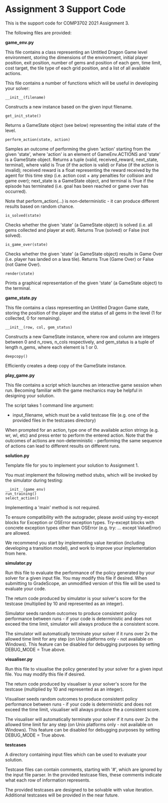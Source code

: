 # Assignment 3 Support Code

This is the support code for COMP3702 2021 Assignment 3.

The following files are provided:

**game_env.py**

This file contains a class representing an Untitled Dragon Game level environment, storing the dimensions of the
environment, initial player position, exit position, number of gems and position of each gem, time limit, cost target,
the tile type of each grid position, and a list of all available actions.

This file contains a number of functions which will be useful in developing your solver:

~~~~~
__init__(filename)
~~~~~
Constructs a new instance based on the given input filename.


~~~~~
get_init_state()
~~~~~
Returns a GameState object (see below) representing the initial state of the level.


~~~~~
perform_action(state, action)
~~~~~
Samples an outcome of performing the given 'action' starting from the given 'state', where 'action' is an element of
GameEnv.ACTIONS and 'state' is a GameState object. Returns a tuple (valid, received_reward, next_state, terminal), where
valid is True (if the action is valid) or False (if the action is invalid); received reward is a float representing the
reward received by the agent for this time step (i.e. action cost + any penalties for collision and game over);
next_state is a GameState object, and terminal is True if the episode has terminated (i.e. goal has been reached or game
over has occurred).

Note that perform_action(...) is non-deterministic - it can produce different results based on random chance.

~~~~~
is_solved(state)
~~~~~
Checks whether the given 'state' (a GameState object) is solved (i.e. all gems collected and player at exit). Returns
True (solved) or False (not solved).


~~~~~
is_game_over(state)
~~~~~
Checks whether the given 'state' (a GameState object) results in Game Over (i.e. player has landed on a lava tile).
Returns True (Game Over) or False (not Game Over).


~~~~~
render(state)
~~~~~
Prints a graphical representation of the given 'state' (a GameState object) to the terminal.


**game_state.py**

This file contains a class representing an Untitled Dragon Game state, storing the position of the player and the status
of all gems in the level (1 for collected, 0 for remaining).

~~~~~
__init__(row, col, gem_status)
~~~~~
Constructs a new GameState instance, where row and column are integers between 0 and n_rows, n_cols respectively, and
gem_status is a tuple of length n_gems, where each element is 1 or 0.

~~~~~
deepcopy()
~~~~~
Efficiently creates a deep copy of the GameState instance.


**play_game.py**

This file contains a script which launches an interactive game session when run. Becoming familiar with the game
mechanics may be helpful in designing your solution.

The script takes 1 command line argument:
- input_filename, which must be a valid testcase file (e.g. one of the provided files in the testcases directory)

When prompted for an action, type one of the available action strings (e.g. wr, wl, etc) and press enter to perform the
entered action. Note that the outcomes of actions are non-deterministic - performing the same sequence of actions can
lead to different results on different runs.


**solution.py**

Template file for you to implement your solution to Assignment 1.

You must implement the following method stubs, which will be invoked by the simulator during testing:

    __init__(game_env)
    run_training()
    select_action()

Implementing a 'main' method is not required.
    
To ensure compatibility with the autograder, please avoid using try-except blocks for Exception or OSError exception
types. Try-except blocks with concrete exception types other than OSError (e.g. try: ... except ValueError) are allowed.

We recommend you start by implementing value iteration (including developing a transition model), and work to improve
your implementation from here.


**simulator.py**

Run this file to evaluate the performance of the policy generated by your solver for a given input file. You may modify
this file if desired. When submitting to GradeScope, an unmodified version of this file will be used to evaluate your
code.

The return code produced by simulator is your solver's score for the testcase (multiplied by 10 and represented as an
integer).

Simulator seeds random outcomes to produce consistent policy performance between runs - if your code is deterministic
and does not exceed the time limit, simulator will always produce the a consistent score.

The simulator will automatically terminate your solver if it runs over 2x the allowed time limit for any step (on Unix
platforms only - not available on Windows). This feature can be disabled for debugging purposes by setting
DEBUG_MODE = True above.


**visualiser.py**

Run this file to visualise the policy generated by your solver for a given input file. You may modify this file if
desired.

The return code produced by visualiser is your solver's score for the testcase (multiplied by 10 and represented as an
integer).

Visualiser seeds random outcomes to produce consistent policy performance between runs - if your code is deterministic
and does not exceed the time limit, visualiser will always produce the a consistent score.

The visualiser will automatically terminate your solver if it runs over 2x the allowed time limit for any step (on Unix
platforms only - not available on Windows). This feature can be disabled for debugging purposes by setting
DEBUG_MODE = True above.


**testcases**

A directory containing input files which can be used to evaluate your solution.

Testcase files can contain comments, starting with '#', which are ignored by the input file parser. In the provided
testcase files, these comments indicate what each row of information represents.

The provided testcases are designed to be solvable with value iteration. Additional testcases will be provided in the
near future.